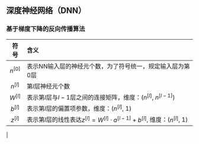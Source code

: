 ## 深度神经网络（DNN）


### 基于梯度下降的反向传播算法


| 符号 | 含义 |
| :--: | :-- |
| $n^{[0]}$ | 表示NN输入层的神经元个数，为了符号统一，规定输入层为第0层 |
| $n^{[l]}$ | 第$l$层神经元个数 |
| $W^{[l]}$ | 表示第$l$层与$l-1$层之间的连接矩阵，维度：($n^{[l]}$, $n^{[l-1]}$) | 
| $b^{[l]}$ | 表示第$l$层的偏置项参数，维度：($n^{[l]}$, $1$) | 
| $z^{[l]}$ | 表示第$l$层的线性表达$z^{[l]} = W^{[l]} \cdot a^{[l-1]} + b^{[l]}$, 维度：($n^{[l]}$, $1$) | 
| 